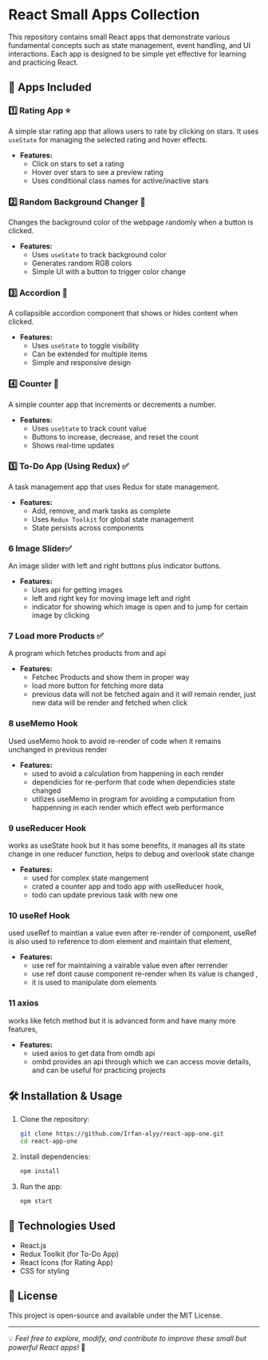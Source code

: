 # React Small Apps Collection

This repository contains small React apps that demonstrate various fundamental concepts such as state management, event handling, and UI interactions. Each app is designed to be simple yet effective for learning and practicing React.

## 📌 Apps Included

### 1️⃣ Rating App ⭐
A simple star rating app that allows users to rate by clicking on stars. It uses `useState` for managing the selected rating and hover effects.

- **Features:**
  - Click on stars to set a rating
  - Hover over stars to see a preview rating
  - Uses conditional class names for active/inactive stars

### 2️⃣ Random Background Changer 🎨
Changes the background color of the webpage randomly when a button is clicked.

- **Features:**
  - Uses `useState` to track background color
  - Generates random RGB colors
  - Simple UI with a button to trigger color change

### 3️⃣ Accordion 📜
A collapsible accordion component that shows or hides content when clicked.

- **Features:**
  - Uses `useState` to toggle visibility
  - Can be extended for multiple items
  - Simple and responsive design

### 4️⃣ Counter 🔢
A simple counter app that increments or decrements a number.

- **Features:**
  - Uses `useState` to track count value
  - Buttons to increase, decrease, and reset the count
  - Shows real-time updates

### 5️⃣ To-Do App (Using Redux) ✅
A task management app that uses Redux for state management.

- **Features:**
  - Add, remove, and mark tasks as complete
  - Uses `Redux Toolkit` for global state management
  - State persists across components

### 6 Image Slider✅
An image slider with left and right buttons plus indicator buttons.

- **Features:**
  - Uses api for getting images
  - left and right key for moving image left and right
  - indicator for showing which image is open and to jump for certain image by clicking

### 7 Load more Products ✅
A program which fetches products from and api

- **Features:**
  - Fetchec Products and show them in proper way
  - load more button for fetching more data 
  - previous data will not be fetched again and it will remain render, just new data will be render and fetched when click

### 8 useMemo Hook
Used useMemo hook to avoid re-render of code when it remains unchanged in previous render

- **Features:**
  - used to avoid a calculation from happening in each render
  - dependicies for re-perform that code when dependicies state changed 
  - utilizes useMemo in program for avoiding a computation from happenning in each render which effect web performance

### 9 useReducer Hook
works as useState hook but it has some benefits, it manages all its state change in one reducer function, helps to debug and overlook state change

- **Features:**
  - used for complex state mangement
  - crated a counter app and todo app with useReducer hook,
  - todo can update previous task with new one
  
### 10 useRef Hook
used useRef to maintian a value even after re-render of component, useRef is also used to reference to dom element and maintain that element, 
- **Features:**
  - use ref for maintaining a vairable value even after rerrender
  - use ref dont cause component re-render when its value is changed ,
  - it is used to manipulate dom elements 
### 11 axios
works like fetch method but it is advanced form and have many more features,
- **Features:**
  - used axios to get data from omdb api 
  - ombd provides an api through which we can access movie details, and can be useful for practicing  projects

## 🛠 Installation & Usage
1. Clone the repository:
   ```sh
   git clone https://github.com/Irfan-alyy/react-app-one.git
   cd react-app-one
   ```
2. Install dependencies:
   ```sh
   npm install
   ```
3. Run the app:
   ```sh
   npm start
   ```

## 🔗 Technologies Used
- React.js
- Redux Toolkit (for To-Do App)
- React Icons (for Rating App)
- CSS for styling

## 📜 License
This project is open-source and available under the MIT License.

---
💡 *Feel free to explore, modify, and contribute to improve these small but powerful React apps!* 🚀

